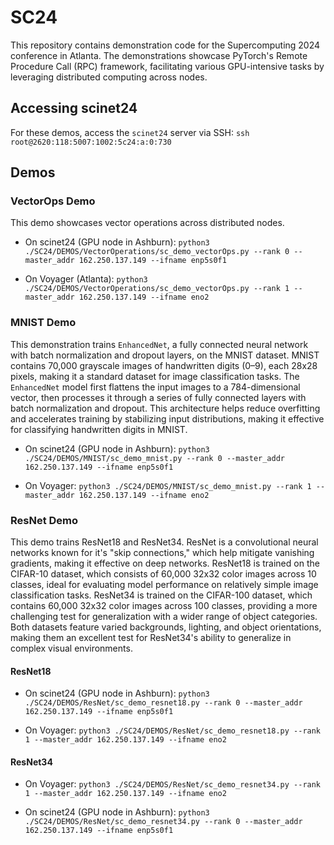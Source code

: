 # SC24
This repository contains demonstration code for the Supercomputing 2024 conference in Atlanta. The demonstrations showcase PyTorch's Remote Procedure Call (RPC) framework, facilitating various GPU-intensive tasks by leveraging distributed computing across nodes.
## Accessing scinet24


For these demos, access the `scinet24` server via SSH:
``` ssh root@2620:118:5007:1002:5c24:a:0:730 ```

## Demos

### VectorOps Demo
This demo showcases vector operations across distributed nodes.

- On scinet24 (GPU node in Ashburn):
``` python3 ./SC24/DEMOS/VectorOperations/sc_demo_vectorOps.py --rank 0 --master_addr 162.250.137.149 --ifname enp5s0f1 ```

- On Voyager (Atlanta):
``` python3 ./SC24/DEMOS/VectorOperations/sc_demo_vectorOps.py --rank 1 --master_addr 162.250.137.149 --ifname eno2 ```

### MNIST Demo
This demonstration trains `EnhancedNet`, a fully connected neural network with batch normalization and dropout layers, on the MNIST dataset. MNIST contains 70,000 grayscale images of handwritten digits (0–9), each 28x28 pixels, making it a standard dataset for image classification tasks. The `EnhancedNet` model first flattens the input images to a 784-dimensional vector, then processes it through a series of fully connected layers with batch normalization and dropout. This architecture helps reduce overfitting and accelerates training by stabilizing input distributions, making it effective for classifying handwritten digits in MNIST.

- On scinet24 (GPU node in Ashburn):
``` python3 ./SC24/DEMOS/MNIST/sc_demo_mnist.py --rank 0 --master_addr 162.250.137.149 --ifname enp5s0f1 ```

- On Voyager:
``` python3 ./SC24/DEMOS/MNIST/sc_demo_mnist.py --rank 1 --master_addr 162.250.137.149 --ifname eno2 ```

### ResNet Demo

This demo trains ResNet18 and ResNet34. ResNet is a convolutional neural networks known for it's "skip connections," which help mitigate vanishing gradients, making it effective on deep networks. ResNet18 is trained on the CIFAR-10 dataset, which consists of 60,000 32x32 color images across 10 classes, ideal for evaluating model performance on relatively simple image classification tasks. ResNet34 is trained on the CIFAR-100 dataset, which contains 60,000 32x32 color images across 100 classes, providing a more challenging test for generalization with a wider range of object categories. Both datasets feature varied backgrounds, lighting, and object orientations, making them an excellent test for ResNet34's ability to generalize in complex visual environments.


#### ResNet18
- On scinet24 (GPU node in Ashburn):
``` python3 ./SC24/DEMOS/ResNet/sc_demo_resnet18.py --rank 0 --master_addr 162.250.137.149 --ifname enp5s0f1 ```


- On Voyager:
``` python3 ./SC24/DEMOS/ResNet/sc_demo_resnet18.py --rank 1 --master_addr 162.250.137.149 --ifname eno2 ```

#### ResNet34

- On Voyager:
``` python3 ./SC24/DEMOS/ResNet/sc_demo_resnet34.py --rank 1 --master_addr 162.250.137.149 --ifname eno2 ```

- On scinet24 (GPU node in Ashburn):
``` python3 ./SC24/DEMOS/ResNet/sc_demo_resnet34.py --rank 0 --master_addr 162.250.137.149 --ifname enp5s0f1 ```




